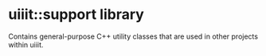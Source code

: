 # uiiit::support library

Contains general-purpose C++ utility classes that are used in other projects within uiiit. 